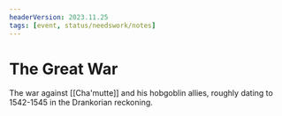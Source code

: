 ```yaml
---
headerVersion: 2023.11.25
tags: [event, status/needswork/notes]
---
```

# The Great War

The war against [[Cha'mutte]] and his hobgoblin allies, roughly dating to 1542-1545 in the Drankorian reckoning.

